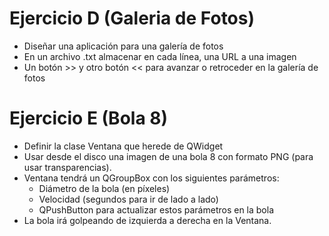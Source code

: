 # Ejercicio D (Galeria de Fotos)

- Diseñar una aplicación para una galería de fotos
- En un archivo .txt almacenar en cada línea, una URL a una imagen
- Un botón >> y otro botón << para avanzar o retroceder en la galería de fotos


 # Ejercicio E (Bola 8)

- Definir la clase Ventana que herede de QWidget
- Usar desde el disco una imagen de una bola 8 con formato PNG (para usar transparencias).
- Ventana tendrá un QGroupBox con los siguientes parámetros:
	- Diámetro de la bola (en píxeles)
	- Velocidad (segundos para ir de lado a lado)
	- QPushButton para actualizar estos parámetros en la bola
- La bola irá golpeando de izquierda a derecha en la Ventana.
